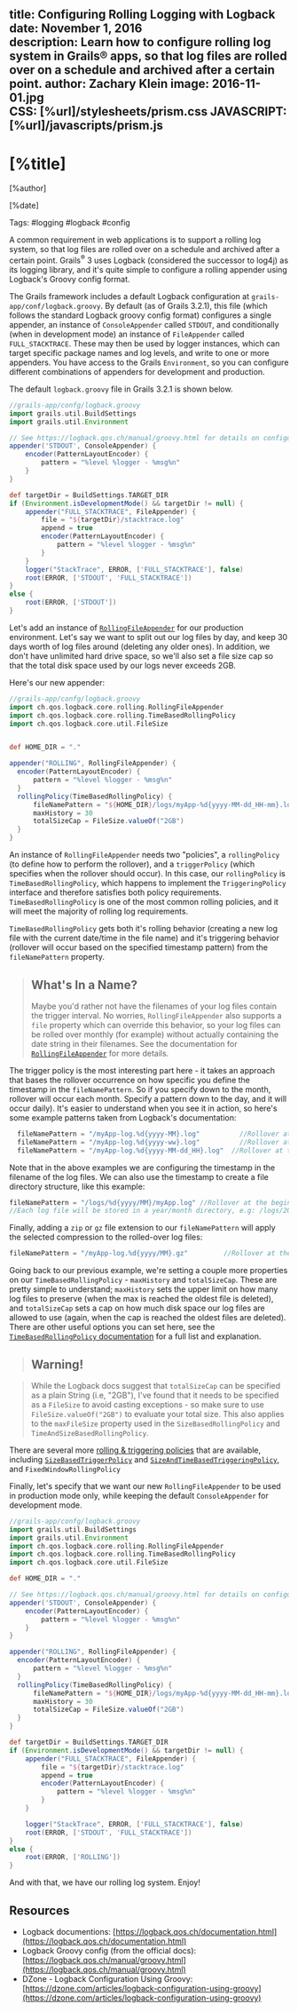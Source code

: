 title: Configuring Rolling Logging with Logback
date: November 1, 2016  
description: Learn how to configure rolling log system in Grails® apps, so that log files are rolled over on a schedule and archived after a certain point.
author: Zachary Klein
image: 2016-11-01.jpg  
CSS: [%url]/stylesheets/prism.css
JAVASCRIPT: [%url]/javascripts/prism.js
---

# [%title]

[%author]

[%date] 

Tags: #logging #logback #config

A common requirement in web applications is to support a rolling log system, so that log files are rolled over on a schedule and archived after a certain point. Grails<sup>&reg;</sup> 3 uses Logback (considered the successor to log4j) as its logging library, and it's quite simple to configure a rolling appender using Logback's Groovy config format.

The Grails framework includes a default Logback configuration at `grails-app/conf/logback.groovy`. By default (as of Grails 3.2.1), this file (which follows the standard Logback groovy config format) configures a single appender, an instance of `ConsoleAppender` called `STDOUT`, and conditionally (when in development mode) an instance of `FileAppender` called `FULL_STACKTRACE`. These may then be used by logger instances, which can target specific package names and log levels, and write to one or more appenders. You have access to the Grails `Environment`, so you can configure different combinations of appenders for development and production.

The default `logback.groovy` file in Grails 3.2.1 is shown below.

```groovy
//grails-app/confg/logback.groovy
import grails.util.BuildSettings
import grails.util.Environment

// See https://logback.qos.ch/manual/groovy.html for details on configuration
appender('STDOUT', ConsoleAppender) {
    encoder(PatternLayoutEncoder) {
        pattern = "%level %logger - %msg%n"
    }
}

def targetDir = BuildSettings.TARGET_DIR
if (Environment.isDevelopmentMode() && targetDir != null) {
    appender("FULL_STACKTRACE", FileAppender) {
        file = "${targetDir}/stacktrace.log"
        append = true
        encoder(PatternLayoutEncoder) {
            pattern = "%level %logger - %msg%n"
        }
    }
    logger("StackTrace", ERROR, ['FULL_STACKTRACE'], false)
    root(ERROR, ['STDOUT', 'FULL_STACKTRACE'])
}
else {
    root(ERROR, ['STDOUT'])
}
```

Let's add an instance of [`RollingFileAppender`](https://logback.qos.ch/manual/appenders.html#RollingFileAppender) for our production environment. Let's say we want to split out our log files by day, and keep 30 days worth of log files around (deleting any older ones). In addition, we don't have unlimited hard drive space, so we'll also set a file size cap so that the total disk space used by our logs never exceeds 2GB.

Here's our new appender:

```groovy
//grails-app/confg/logback.groovy
import ch.qos.logback.core.rolling.RollingFileAppender
import ch.qos.logback.core.rolling.TimeBasedRollingPolicy
import ch.qos.logback.core.util.FileSize


def HOME_DIR = "."

appender("ROLLING", RollingFileAppender) {
  encoder(PatternLayoutEncoder) {
      pattern = "%level %logger - %msg%n"
  }
  rollingPolicy(TimeBasedRollingPolicy) {
      fileNamePattern = "${HOME_DIR}/logs/myApp-%d{yyyy-MM-dd_HH-mm}.log"
      maxHistory = 30
      totalSizeCap = FileSize.valueOf("2GB")
  }
}
```

An instance of `RollingFileAppender` needs two "policies", a `rollingPolicy` (to define how to perform the rollover), and a `triggerPolicy` (which specifies when the rollover should occur). In this case, our `rollingPolicy` is `TimeBasedRollingPolicy`, which happens to implement the `TriggeringPolicy` interface and therefore satisfies both policy requirements. `TimeBasedRollingPolicy` is one of the most common rolling policies, and it will meet the majority of rolling log requirements.

`TimeBasedRollingPolicy` gets both it's rolling behavior (creating a new log file with the current date/time in the file name) and it's triggering behavior (rollover will occur based on the specified timestamp pattern) from the `fileNamePattern` property.

> ## What's In a Name?
>
>Maybe you'd rather not have the filenames of your log files contain the trigger interval. No worries, `RollingFileAppender` also supports a `file` property which can override this behavior, so your log files can be rolled over monthly (for example) without actually containing the date string in their filenames. See the documentation for [`RollingFileAppender`](https://logback.qos.ch/manual/appenders.html#RollingFileAppender) for more details.

The trigger policy is the most interesting part here - it takes an approach that bases the rollover occurrence on how specific you define the timestamp in the `fileNamePattern`.  So if you specify down to the month, rollover will occur each month. Specify a pattern down to the day, and it will occur daily). It's easier to understand when you see it in action, so here's some example patterns taken from Logback's documentation:

```groovy
  fileNamePattern = "/myApp-log.%d{yyyy-MM}.log"	      //Rollover at the beginning of each month, file format: myApp-log.2016-11.log
  fileNamePattern = "/myApp-log.%d{yyyy-ww}.log"	      //Rollover at the first day of each week. Note that the first day of the week depends on the locale.
  fileNamePattern = "/myApp-log.%d{yyyy-MM-dd_HH}.log"	//Rollover at the top of each hour.
```

Note that in the above examples we are configuring the timestamp in the filename of the log files. We can also use the timestamp to create a file directory structure, like this example:

```groovy
fileNamePattern = "/logs/%d{yyyy/MM}/myApp.log"	//Rollover at the beginning of each month.
//Each log file will be stored in a year/month directory, e.g: /logs/2016/11/myApp.log, /logs/2016/12/myApp.log, /logs/2017/01/myApp.log
```

Finally, adding a `zip` or `gz` file extension to our `fileNamePattern` will apply the selected compression to the rolled-over log files:

```groovy
fileNamePattern = "/myApp-log.%d{yyyy/MM}.gz"	      //Rollover at the beginning of each month, compress the rolled-over file with GZIP
```


Going back to our previous example, we're setting a couple more properties on our `TimeBasedRollingPolicy` -  `maxHistory` and `totalSizeCap`. These are pretty simple to understand; `maxHistory` sets the upper limit on how many log files to preserve (when the max is reached the oldest file is deleted), and `totalSizeCap` sets a cap on how much disk space our log files are allowed to use (again, when the cap is reached the oldest files are deleted). There are other useful options you can set here, see the [`TimeBasedRollingPolicy` documentation](https://logback.qos.ch/manual/appenders.html#TimeBasedRollingPolicy) for a full list and explanation.

> ## Warning!

> While the Logback docs suggest that `totalSizeCap` can be specified as a plain String (i.e, "2GB"), I've found that it needs to be specified as a `FileSize` to avoid casting exceptions - so make sure to use `FileSize.valueOf("2GB")` to evaluate your total size. This also applies to the `maxFileSize` property used in the `SizeBasedRollingPolicy` and `TimeAndSizeBasedRollingPolicy`.

There are several more [rolling & triggering policies](https://logback.qos.ch/manual/appenders.html#onRollingPolicies) that are available, including [`SizeBasedTriggerPolicy`](https://logback.qos.ch/manual/appenders.html#SizeBasedTriggeringPolicy) and [`SizeAndTimeBasedTriggeringPolicy`](https://logback.qos.ch/manual/appenders.html#SizeAndTimeBasedRollingPolicy), and `FixedWindowRollingPolicy`

Finally, let's specify that we want our new `RollingFileAppender` to be used in production mode only, while keeping the default `ConsoleAppender` for development mode.

```groovy
//grails-app/confg/logback.groovy
import grails.util.BuildSettings
import grails.util.Environment
import ch.qos.logback.core.rolling.RollingFileAppender
import ch.qos.logback.core.rolling.TimeBasedRollingPolicy
import ch.qos.logback.core.util.FileSize

def HOME_DIR = "."

// See https://logback.qos.ch/manual/groovy.html for details on configuration
appender('STDOUT', ConsoleAppender) {
    encoder(PatternLayoutEncoder) {
        pattern = "%level %logger - %msg%n"
    }
}

appender("ROLLING", RollingFileAppender) {
  encoder(PatternLayoutEncoder) {
      pattern = "%level %logger - %msg%n"
  }
  rollingPolicy(TimeBasedRollingPolicy) {
      fileNamePattern = "${HOME_DIR}/logs/myApp-%d{yyyy-MM-dd_HH-mm}.log"
      maxHistory = 30
      totalSizeCap = FileSize.valueOf("2GB")
  }
}

def targetDir = BuildSettings.TARGET_DIR
if (Environment.isDevelopmentMode() && targetDir != null) {
    appender("FULL_STACKTRACE", FileAppender) {
        file = "${targetDir}/stacktrace.log"
        append = true
        encoder(PatternLayoutEncoder) {
            pattern = "%level %logger - %msg%n"
        }
    }

    logger("StackTrace", ERROR, ['FULL_STACKTRACE'], false)
    root(ERROR, ['STDOUT', 'FULL_STACKTRACE'])
}
else {
    root(ERROR, ['ROLLING'])
}
```

And with that, we have our rolling log system. Enjoy!

## Resources

*   Logback documentions: [https://logback.qos.ch/documentation.html](https://logback.qos.ch/documentation.html)
*   Logback Groovy config (from the official docs): [https://logback.qos.ch/manual/groovy.html](https://logback.qos.ch/manual/groovy.html)
*   DZone - Logback Configuration Using Groovy:  [https://dzone.com/articles/logback-configuration-using-groovy](https://dzone.com/articles/logback-configuration-using-groovy)

